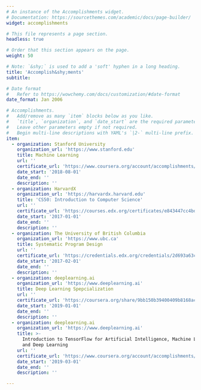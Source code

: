 ```yaml
---
# An instance of the Accomplishments widget.
# Documentation: https://sourcethemes.com/academic/docs/page-builder/
widget: accomplishments

# This file represents a page section.
headless: true

# Order that this section appears on the page.
weight: 50

# Note: `&shy;` is used to add a 'soft' hyphen in a long heading.
title: 'Accomplish&shy;ments'
subtitle:

# Date format
#   Refer to https://wowchemy.com/docs/customization/#date-format
date_format: Jan 2006

# Accomplishments.
#   Add/remove as many `item` blocks below as you like.
#   `title`, `organization`, and `date_start` are the required parameters.
#   Leave other parameters empty if not required.
#   Begin multi-line descriptions with YAML's `|2-` multi-line prefix.
item:
  - organization: Stanford University
    organization_url: 'https://www.stanford.edu'
    title: Machine Learning
    url: ''
    certificate_url: 'https://www.coursera.org/account/accomplishments/certificate/CW6KMCPPDDKX'
    date_start: '2018-08-01'
    date_end: ''
    description: ''
  - organization: HarvardX
    organization_url: 'https://harvardx.harvard.edu'
    title: 'CS50: Introduction to Computer Science'
    url: ''
    certificate_url: 'https://courses.edx.org/certificates/e843447cc4bd439faf7be3959d5c5f1f'
    date_start: '2017-01-01'
    date_end: ''
    description: ''
  - organization: The University of British Columbia
    organization_url: 'https://www.ubc.ca'
    title: Systematic Program Design
    url: ''
    certificate_url: 'https://credentials.edx.org/credentials/2d693a63c73b4ff1bd2f415ec67d6e6d/'
    date_start: '2017-02-01'
    date_end: ''
    description: ''
  - organization: deeplearning.ai
    organization_url: 'https://www.deeplearning.ai'
    title: Deep Learning Spepcialization
    url: ''
    certificate_url: 'https://coursera.org/share/9bb150b39400409b8168ac116d205b1a'
    date_start: '2019-01-01'
    date_end: ''
    description: ''
  - organization: deeplearning.ai
    organization_url: 'https://www.deeplearning.ai'
    title: >-
      Introduction to TensorFlow for Artificial Intelligence, Machine Learning,
      and Deep Learning
    url: ''
    certificate_url: 'https://www.coursera.org/account/accomplishments/verify/98L6K7JZBB6Z'
    date_start: '2019-03-01'
    date_end: ''
    description: ''

---
```

